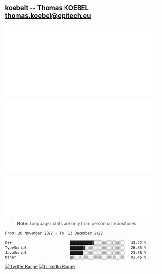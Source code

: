 ## koebelt -- Thomas KOEBEL <thomas.koebel@epitech.eu>

<!-- On github since 2018-->


![Metrics](/metrics.classic.svg)



<!--![Metrics](/metrics.plugin.introduction.repository.svg)-->
![Metrics](/metrics.plugin.isocalendar.svg)



![Metrics](/metrics.plugin.languages.svg)

> **Note:** Languages stats are only from personnal repositories

<!--START_SECTION:waka-->

```text
From: 20 November 2022 - To: 13 December 2022

C++                           ██████████▓░░░░░░░░░░░░░░   43.22 %
TypeScript                    ██████▓░░░░░░░░░░░░░░░░░░   26.55 %
JavaScript                    ██████░░░░░░░░░░░░░░░░░░░   23.58 %
Other                         ▒░░░░░░░░░░░░░░░░░░░░░░░░   01.46 %
```

<!--END_SECTION:waka-->

[![Twitter Badge](https://img.shields.io/badge/Twitter-Profile-informational?style=flat&logo=twitter&logoColor=white&color=1CA2F1)](https://twitter.com/jesuis_roux)
[![LinkedIn Badge](https://img.shields.io/badge/LinkedIn-Profile-informational?style=flat&logo=linkedin&logoColor=white&color=0D76A8)](https://www.linkedin.com/in/koebelt/)
